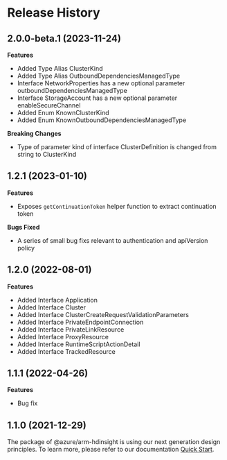 # Release History
    
## 2.0.0-beta.1 (2023-11-24)
    
**Features**

  - Added Type Alias ClusterKind
  - Added Type Alias OutboundDependenciesManagedType
  - Interface NetworkProperties has a new optional parameter outboundDependenciesManagedType
  - Interface StorageAccount has a new optional parameter enableSecureChannel
  - Added Enum KnownClusterKind
  - Added Enum KnownOutboundDependenciesManagedType

**Breaking Changes**

  - Type of parameter kind of interface ClusterDefinition is changed from string to ClusterKind
    
## 1.2.1 (2023-01-10)

**Features**

  - Exposes `getContinuationToken` helper function to extract continuation token

**Bugs Fixed**

  - A series of small bug fixs relevant to authentication and apiVersion policy

## 1.2.0 (2022-08-01)

**Features**

  - Added Interface Application
  - Added Interface Cluster
  - Added Interface ClusterCreateRequestValidationParameters
  - Added Interface PrivateEndpointConnection
  - Added Interface PrivateLinkResource
  - Added Interface ProxyResource
  - Added Interface RuntimeScriptActionDetail
  - Added Interface TrackedResource
    
## 1.1.1 (2022-04-26)

**Features**

  - Bug fix

## 1.1.0 (2021-12-29)

The package of @azure/arm-hdinsight is using our next generation design principles. To learn more, please refer to our documentation [Quick Start](https://aka.ms/js-track2-quickstart).
